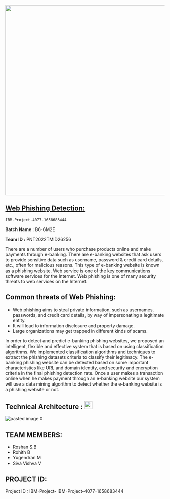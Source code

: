 <p align="center"><img src="https://www.promptcloud.com/wp-content/uploads/2015/01/ibm-logo.jpg" width="600px">

## <a> <a href="https://phishing-shield.herokuapp.com/"> Web Phishing Detection:</a>
    IBM-Project-4077-1658683444


**Batch Name :** B6-6M2E

**Team ID :** PNT2022TMID26256

There are a number of users who purchase products online and make payments through e-banking. There are e-banking websites that ask users to provide sensitive data such as username, password & credit card details, etc., often for malicious reasons. This type of e-banking website is known as a phishing website. Web service is one of the key communications software services for the Internet. Web phishing is one of many security threats to web services on the Internet. 

## Common threats of Web Phishing:
- Web phishing aims to steal private information, such as usernames, passwords, and credit card details, by way of impersonating a legitimate entity.
- It will lead to information disclosure and property damage.
- Large organizations may get trapped in different kinds of scams.

In order to detect and predict e-banking phishing websites, we proposed an intelligent, flexible and effective system that is based on using classification algorithms.  We implemented classification algorithms and techniques to extract the phishing datasets criteria to classify their legitimacy. The e-banking phishing website can be detected based on some important characteristics like URL and domain identity, and security and encryption criteria in the final phishing detection rate. Once a user makes a transaction online when he makes payment through an e-banking website our system will use a data mining algorithm to detect whether the e-banking website is a phishing website or not.
    
## Technical Architecture : <img src="https://raw.githubusercontent.com/Tarikul-Islam-Anik" width="25" height="25" />
  ![pasted image 0](https://user-images.githubusercontent.com/62200224/191585875-9db35871-72b5-476e-ac9b-3795cf3778de.png)

## TEAM MEMBERS:
- Roshan S.B 
- Rohith B
- Yugendran M
- Siva Vishva V


## PROJECT ID:
Project ID : IBM-Project- IBM-Project-4077-1658683444
